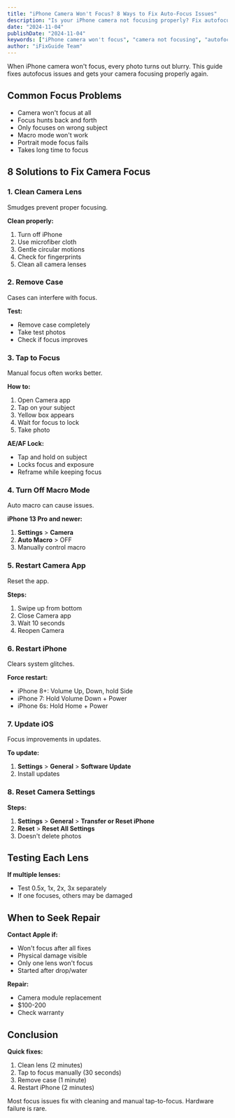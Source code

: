 ```yaml
---
title: "iPhone Camera Won't Focus? 8 Ways to Fix Auto-Focus Issues"
description: "Is your iPhone camera not focusing properly? Fix autofocus problems and get sharp photos again with our complete troubleshooting guide."
date: "2024-11-04"
publishDate: "2024-11-04"
keywords: ["iPhone camera won't focus", "camera not focusing", "autofocus not working", "fix camera focus", "blurry camera iPhone"]
author: "iFixGuide Team"
---
```


When iPhone camera won't focus, every photo turns out blurry. This guide fixes autofocus issues and gets your camera focusing properly again.

## Common Focus Problems

- Camera won't focus at all
- Focus hunts back and forth
- Only focuses on wrong subject
- Macro mode won't work
- Portrait mode focus fails
- Takes long time to focus

## 8 Solutions to Fix Camera Focus

### 1. Clean Camera Lens

Smudges prevent proper focusing.

**Clean properly:**
1. Turn off iPhone
2. Use microfiber cloth
3. Gentle circular motions
4. Check for fingerprints
5. Clean all camera lenses

### 2. Remove Case

Cases can interfere with focus.

**Test:**
- Remove case completely
- Take test photos
- Check if focus improves

### 3. Tap to Focus

Manual focus often works better.

**How to:**
1. Open Camera app
2. Tap on your subject
3. Yellow box appears
4. Wait for focus to lock
5. Take photo

**AE/AF Lock:**
- Tap and hold on subject
- Locks focus and exposure
- Reframe while keeping focus

### 4. Turn Off Macro Mode

Auto macro can cause issues.

**iPhone 13 Pro and newer:**
1. **Settings** > **Camera**
2. **Auto Macro** > OFF
3. Manually control macro

### 5. Restart Camera App

Reset the app.

**Steps:**
1. Swipe up from bottom
2. Close Camera app
3. Wait 10 seconds
4. Reopen Camera

### 6. Restart iPhone

Clears system glitches.

**Force restart:**
- iPhone 8+: Volume Up, Down, hold Side
- iPhone 7: Hold Volume Down + Power
- iPhone 6s: Hold Home + Power

### 7. Update iOS

Focus improvements in updates.

**To update:**
1. **Settings** > **General** > **Software Update**
2. Install updates

### 8. Reset Camera Settings

**Steps:**
1. **Settings** > **General** > **Transfer or Reset iPhone**
2. **Reset** > **Reset All Settings**
3. Doesn't delete photos

## Testing Each Lens

**If multiple lenses:**
- Test 0.5x, 1x, 2x, 3x separately
- If one focuses, others may be damaged

## When to Seek Repair

**Contact Apple if:**
- Won't focus after all fixes
- Physical damage visible
- Only one lens won't focus
- Started after drop/water

**Repair:**
- Camera module replacement
- $100-200
- Check warranty

## Conclusion

**Quick fixes:**
1. Clean lens (2 minutes)
2. Tap to focus manually (30 seconds)
3. Remove case (1 minute)
4. Restart iPhone (2 minutes)

Most focus issues fix with cleaning and manual tap-to-focus. Hardware failure is rare.

